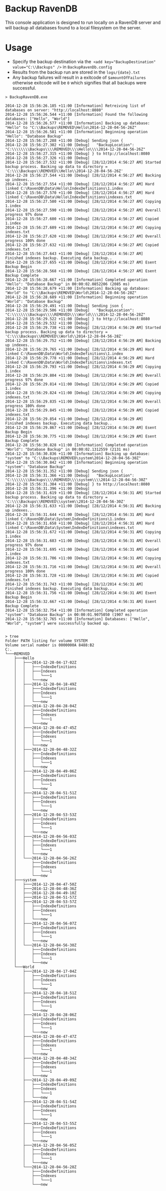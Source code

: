 # Backup RavenDB
This console application is designed to run locally on a RavenDB server and will backup all databases found to a local filesystem on the server.

# Usage
* Specify the backup destination via the` <add key="BackupDestination" value="C:\\Backups" />` in `BackupRavenDb.config`
* Results from the backup run are stored in the `logs/{date}.txt`
* Any backup failures will result in a exitcode of `$amountOfFailures` otherwise exitcode will be `0` which signifies that all backups were successful.

`> BackupRavenDB.exe`

    2014-12-28 15:56:26.185 +11:00 [Information] Retreiving list of databases on server: "http://localhost:8080"
    2014-12-28 15:56:26.544 +11:00 [Information] Found the following databases: ["Hello", "World"]
    2014-12-28 15:56:26.577 +11:00 [Information] Backing up database: "Hello" to "C:\\Backups\REMOVED\Hello\2014-12-28-04-56-26Z"
    2014-12-28 15:56:26.581 +11:00 [Information] Beginning operation "Hello": "Database Backup"
    2014-12-28 15:56:27.288 +11:00 [Debug] Sending json {
    2014-12-28 15:56:27.302 +11:00 [Debug]   "BackupLocation": "C:\\\\\\\\Backups\\\\REMOVED\\\\Hello\\\\2014-12-28-04-56-26Z"
    2014-12-28 15:56:27.315 +11:00 [Debug] } to http://localhost:8080
    2014-12-28 15:56:27.326 +11:00 [Debug] 
    2014-12-28 15:56:27.532 +11:00 [Debug] [28/12/2014 4:56:27 AM] Started backup process. Backing up data to directory = 'C:\\\\Backups\\REMOVED\\Hello\\2014-12-28-04-56-26Z'
    2014-12-28 15:56:27.544 +11:00 [Debug] [28/12/2014 4:56:27 AM] Backing up indexes..
    2014-12-28 15:56:27.554 +11:00 [Debug] [28/12/2014 4:56:27 AM] Hard linked C:\RavenDB\Data\Hello\IndexDefinitions\1.index
    2014-12-28 15:56:27.570 +11:00 [Debug] [28/12/2014 4:56:27 AM] Hard linked C:\RavenDB\Data\Hello\IndexDefinitions\indexes.txt
    2014-12-28 15:56:27.580 +11:00 [Debug] [28/12/2014 4:56:27 AM] Copying 1.index
    2014-12-28 15:56:27.590 +11:00 [Debug] [28/12/2014 4:56:27 AM] Overall progress 97% done
    2014-12-28 15:56:27.600 +11:00 [Debug] [28/12/2014 4:56:27 AM] Copied 1.index
    2014-12-28 15:56:27.609 +11:00 [Debug] [28/12/2014 4:56:27 AM] Copying indexes.txt
    2014-12-28 15:56:27.620 +11:00 [Debug] [28/12/2014 4:56:27 AM] Overall progress 100% done
    2014-12-28 15:56:27.632 +11:00 [Debug] [28/12/2014 4:56:27 AM] Copied indexes.txt
    2014-12-28 15:56:27.643 +11:00 [Debug] [28/12/2014 4:56:27 AM] Finished indexes backup. Executing data backup..
    2014-12-28 15:56:27.655 +11:00 [Debug] [28/12/2014 4:56:27 AM] Esent Backup Begin
    2014-12-28 15:56:28.568 +11:00 [Debug] [28/12/2014 4:56:27 AM] Esent Backup Complete
    2014-12-28 15:56:28.667 +11:00 [Information] Completed operation "Hello": "Database Backup" in 00:00:02.0852206 (2085 ms)
    2014-12-28 15:56:28.679 +11:00 [Information] Backing up database: "World" to "C:\\Backups\REMOVED\World\2014-12-28-04-56-28Z"
    2014-12-28 15:56:28.689 +11:00 [Information] Beginning operation "World": "Database Backup"
    2014-12-28 15:56:29.491 +11:00 [Debug] Sending json {
    2014-12-28 15:56:29.506 +11:00 [Debug]   "BackupLocation": "C:\\\\\\\\Backups\\\\REMOVED\\\\World\\\\2014-12-28-04-56-28Z"
    2014-12-28 15:56:29.522 +11:00 [Debug] } to http://localhost:8080
    2014-12-28 15:56:29.532 +11:00 [Debug] 
    2014-12-28 15:56:29.738 +11:00 [Debug] [28/12/2014 4:56:29 AM] Started backup process. Backing up data to directory = 'C:\\\\Backups\\REMOVED\\World\\2014-12-28-04-56-28Z'
    2014-12-28 15:56:29.752 +11:00 [Debug] [28/12/2014 4:56:29 AM] Backing up indexes..
    2014-12-28 15:56:29.765 +11:00 [Debug] [28/12/2014 4:56:29 AM] Hard linked C:\RavenDB\Data\World\IndexDefinitions\1.index
    2014-12-28 15:56:29.778 +11:00 [Debug] [28/12/2014 4:56:29 AM] Hard linked C:\RavenDB\Data\World\IndexDefinitions\indexes.txt
    2014-12-28 15:56:29.793 +11:00 [Debug] [28/12/2014 4:56:29 AM] Copying 1.index
    2014-12-28 15:56:29.804 +11:00 [Debug] [28/12/2014 4:56:29 AM] Overall progress 97% done
    2014-12-28 15:56:29.814 +11:00 [Debug] [28/12/2014 4:56:29 AM] Copied 1.index
    2014-12-28 15:56:29.824 +11:00 [Debug] [28/12/2014 4:56:29 AM] Copying indexes.txt
    2014-12-28 15:56:29.835 +11:00 [Debug] [28/12/2014 4:56:29 AM] Overall progress 100% done
    2014-12-28 15:56:29.845 +11:00 [Debug] [28/12/2014 4:56:29 AM] Copied indexes.txt
    2014-12-28 15:56:29.854 +11:00 [Debug] [28/12/2014 4:56:29 AM] Finished indexes backup. Executing data backup..
    2014-12-28 15:56:29.867 +11:00 [Debug] [28/12/2014 4:56:29 AM] Esent Backup Begin
    2014-12-28 15:56:30.775 +11:00 [Debug] [28/12/2014 4:56:29 AM] Esent Backup Complete
    2014-12-28 15:56:30.828 +11:00 [Information] Completed operation "World": "Database Backup" in 00:00:02.1312559 (2131 ms)
    2014-12-28 15:56:30.836 +11:00 [Information] Backing up database: "system" to "C:\\Backups\REMOVED\system\2014-12-28-04-56-30Z"
    2014-12-28 15:56:30.842 +11:00 [Information] Beginning operation "system": "Database Backup"
    2014-12-28 15:56:31.352 +11:00 [Debug] Sending json {
    2014-12-28 15:56:31.366 +11:00 [Debug]   "BackupLocation": "C:\\\\\\\\Backups\\\\REMOVED\\\\system\\\\2014-12-28-04-56-30Z"
    2014-12-28 15:56:31.384 +11:00 [Debug] } to http://localhost:8080
    2014-12-28 15:56:31.396 +11:00 [Debug] 
    2014-12-28 15:56:31.619 +11:00 [Debug] [28/12/2014 4:56:31 AM] Started backup process. Backing up data to directory = 'C:\\\\Backups\\REMOVED\\system\\2014-12-28-04-56-30Z'
    2014-12-28 15:56:31.633 +11:00 [Debug] [28/12/2014 4:56:31 AM] Backing up indexes..
    2014-12-28 15:56:31.644 +11:00 [Debug] [28/12/2014 4:56:31 AM] Hard linked C:\RavenDB\Data\System\IndexDefinitions\1.index
    2014-12-28 15:56:31.658 +11:00 [Debug] [28/12/2014 4:56:31 AM] Hard linked C:\RavenDB\Data\System\IndexDefinitions\indexes.txt
    2014-12-28 15:56:31.672 +11:00 [Debug] [28/12/2014 4:56:31 AM] Copying 1.index
    2014-12-28 15:56:31.683 +11:00 [Debug] [28/12/2014 4:56:31 AM] Overall progress 97% done
    2014-12-28 15:56:31.695 +11:00 [Debug] [28/12/2014 4:56:31 AM] Copied 1.index
    2014-12-28 15:56:31.706 +11:00 [Debug] [28/12/2014 4:56:31 AM] Copying indexes.txt
    2014-12-28 15:56:31.716 +11:00 [Debug] [28/12/2014 4:56:31 AM] Overall progress 100% done
    2014-12-28 15:56:31.728 +11:00 [Debug] [28/12/2014 4:56:31 AM] Copied indexes.txt
    2014-12-28 15:56:31.743 +11:00 [Debug] [28/12/2014 4:56:31 AM] Finished indexes backup. Executing data backup..
    2014-12-28 15:56:31.756 +11:00 [Debug] [28/12/2014 4:56:31 AM] Esent Backup Begin
    2014-12-28 15:56:32.667 +11:00 [Debug] [28/12/2014 4:56:31 AM] Esent Backup Complete
    2014-12-28 15:56:32.754 +11:00 [Information] Completed operation "system": "Database Backup" in 00:00:01.9075050 (1907 ms)
    2014-12-28 15:56:32.765 +11:00 [Information] Databases: ["Hello", "World", "system"] were successfully backed up.


    > tree
    Folder PATH listing for volume SYSTEM
    Volume serial number is 0000000A 8488:B2
    C:.
    └───REMOVED
        ├───Hello
        │   ├───2014-12-28-04-17-02Z
        │   │   ├───IndexDefinitions
        │   │   ├───Indexes
        │   │   │   └───1
        │   │   └───new
        │   ├───2014-12-28-04-18-49Z
        │   │   ├───IndexDefinitions
        │   │   ├───Indexes
        │   │   │   └───1
        │   │   └───new
        │   ├───2014-12-28-04-28-04Z
        │   │   ├───IndexDefinitions
        │   │   ├───Indexes
        │   │   │   └───1
        │   │   └───new
        │   ├───2014-12-28-04-47-45Z
        │   │   ├───IndexDefinitions
        │   │   ├───Indexes
        │   │   │   └───1
        │   │   └───new
        │   ├───2014-12-28-04-48-32Z
        │   │   ├───IndexDefinitions
        │   │   ├───Indexes
        │   │   │   └───1
        │   │   └───new
        │   ├───2014-12-28-04-49-06Z
        │   │   ├───IndexDefinitions
        │   │   ├───Indexes
        │   │   │   └───1
        │   │   └───new
        │   ├───2014-12-28-04-51-51Z
        │   │   ├───IndexDefinitions
        │   │   ├───Indexes
        │   │   │   └───1
        │   │   └───new
        │   ├───2014-12-28-04-53-53Z
        │   │   ├───IndexDefinitions
        │   │   ├───Indexes
        │   │   │   └───1
        │   │   └───new
        │   ├───2014-12-28-04-56-03Z
        │   │   ├───IndexDefinitions
        │   │   ├───Indexes
        │   │   │   └───1
        │   │   └───new
        │   └───2014-12-28-04-56-26Z
        │       ├───IndexDefinitions
        │       ├───Indexes
        │       │   └───1
        │       └───new
        ├───system
        │   ├───2014-12-28-04-47-50Z
        │   ├───2014-12-28-04-48-36Z
        │   ├───2014-12-28-04-49-10Z
        │   ├───2014-12-28-04-51-57Z
        │   ├───2014-12-28-04-53-57Z
        │   │   ├───IndexDefinitions
        │   │   ├───Indexes
        │   │   │   └───1
        │   │   └───new
        │   ├───2014-12-28-04-56-07Z
        │   │   ├───IndexDefinitions
        │   │   ├───Indexes
        │   │   │   └───1
        │   │   └───new
        │   └───2014-12-28-04-56-30Z
        │       ├───IndexDefinitions
        │       ├───Indexes
        │       │   └───1
        │       └───new
        └───World
            ├───2014-12-28-04-17-04Z
            │   ├───IndexDefinitions
            │   ├───Indexes
            │   │   └───1
            │   └───new
            ├───2014-12-28-04-18-51Z
            │   ├───IndexDefinitions
            │   ├───Indexes
            │   │   └───1
            │   └───new
            ├───2014-12-28-04-28-06Z
            │   ├───IndexDefinitions
            │   ├───Indexes
            │   │   └───1
            │   └───new
            ├───2014-12-28-04-47-47Z
            │   ├───IndexDefinitions
            │   ├───Indexes
            │   │   └───1
            │   └───new
            ├───2014-12-28-04-48-34Z
            │   ├───IndexDefinitions
            │   ├───Indexes
            │   │   └───1
            │   └───new
            ├───2014-12-28-04-49-09Z
            │   ├───IndexDefinitions
            │   ├───Indexes
            │   │   └───1
            │   └───new
            ├───2014-12-28-04-51-54Z
            │   ├───IndexDefinitions
            │   ├───Indexes
            │   │   └───1
            │   └───new
            ├───2014-12-28-04-53-55Z
            │   ├───IndexDefinitions
            │   ├───Indexes
            │   │   └───1
            │   └───new
            ├───2014-12-28-04-56-05Z
            │   ├───IndexDefinitions
            │   ├───Indexes
            │   │   └───1
            │   └───new
            └───2014-12-28-04-56-28Z
                ├───IndexDefinitions
                ├───Indexes
                │   └───1
                └───new
